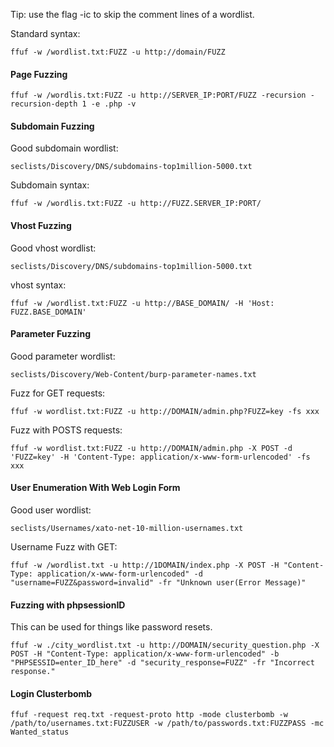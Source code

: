 Tip: use the flag -ic to skip the comment lines of a wordlist.

Standard syntax:

```cli
ffuf -w /wordlist.txt:FUZZ -u http://domain/FUZZ
```

#### Page Fuzzing
```
ffuf -w /wordlis.txt:FUZZ -u http://SERVER_IP:PORT/FUZZ -recursion -recursion-depth 1 -e .php -v
```

#### Subdomain Fuzzing

Good subdomain wordlist: 
```
seclists/Discovery/DNS/subdomains-top1million-5000.txt
```

Subdomain syntax:
```
ffuf -w /wordlis.txt:FUZZ -u http://FUZZ.SERVER_IP:PORT/
```

#### Vhost Fuzzing

Good vhost wordlist:
```
seclists/Discovery/DNS/subdomains-top1million-5000.txt
```

vhost syntax:
```
ffuf -w /wordlist.txt:FUZZ -u http://BASE_DOMAIN/ -H 'Host: FUZZ.BASE_DOMAIN'
```


#### Parameter Fuzzing

Good parameter wordlist:
```
seclists/Discovery/Web-Content/burp-parameter-names.txt
```

Fuzz for GET requests:
```
ffuf -w wordlist.txt:FUZZ -u http://DOMAIN/admin.php?FUZZ=key -fs xxx
```

Fuzz with POSTS requests:
```
ffuf -w wordlist.txt:FUZZ -u http://DOMAIN/admin.php -X POST -d 'FUZZ=key' -H 'Content-Type: application/x-www-form-urlencoded' -fs xxx
```

#### User Enumeration With Web Login Form
Good user wordlist:
```
seclists/Usernames/xato-net-10-million-usernames.txt
```

Username Fuzz with GET:
```
ffuf -w /wordlist.txt -u http://1DOMAIN/index.php -X POST -H "Content-Type: application/x-www-form-urlencoded" -d "username=FUZZ&password=invalid" -fr "Unknown user(Error Message)"
```

#### Fuzzing with phpsessionID
This can be used for things like password resets.

```
ffuf -w ./city_wordlist.txt -u http://DOMAIN/security_question.php -X POST -H "Content-Type: application/x-www-form-urlencoded" -b "PHPSESSID=enter_ID_here" -d "security_response=FUZZ" -fr "Incorrect response."
```

#### Login Clusterbomb

```
ffuf -request req.txt -request-proto http -mode clusterbomb -w /path/to/usernames.txt:FUZZUSER -w /path/to/passwords.txt:FUZZPASS -mc Wanted_status
```
